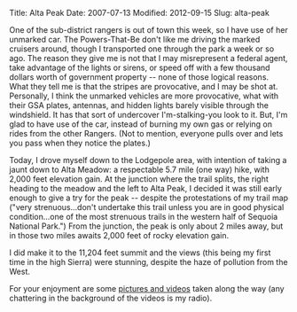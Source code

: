 Title: Alta Peak
Date: 2007-07-13
Modified: 2012-09-15
Slug: alta-peak

One of the sub-district rangers is out of town this week, so I have use of her unmarked car. The Powers-That-Be don't like me driving the marked cruisers around, though I transported one through the park a week or so ago. The reason they give me is not that I may misrepresent a federal agent, take advantage of the lights or sirens, or speed off with a few thousand dollars worth of government property -- none of those logical reasons. What they tell me is that the stripes are provocative, and I may be shot at. Personally, I think the unmarked vehicles are more provocative, what with their GSA plates, antennas, and hidden lights barely visible through the windshield. It has that sort of undercover I'm-stalking-you look to it. But, I'm glad to have use of the car, instead of burning my own gas or relying on rides from the other Rangers. (Not to mention, everyone pulls over and lets you pass when they notice the plates.)

Today, I drove myself down to the Lodgepole area, with intention of taking a jaunt down to Alta Meadow: a respectable 5.7 mile (one way) hike, with 2,000 feet elevation gain. At the junction where the trail splits, the right heading to the meadow and the left to Alta Peak, I decided it was still early enough to give a try for the peak -- despite the protestations of my trail map ("very strenuous...don't undertake this trail unless you are in good physical condition...one of the most strenuous trails in the western half of Sequoia National Park.") From the junction, the peak is only about 2 miles away, but in those two miles awaits 2,000 feet of rocky elevation gain.

I did make it to the 11,204 feet summit and the views (this being my first time in the high Sierra) were stunning, despite the haze of pollution from the West.

For your enjoyment are some <a href="http://www.flickr.com/photos/pigmonkey/sets/72157603096287137/">pictures and videos</a> taken along the way (any chattering in the background of the videos is my radio).
